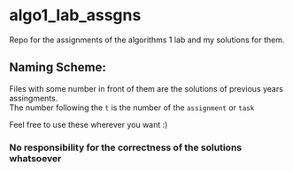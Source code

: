 # algo1_lab_assgns
Repo for the assignments of the algorithms 1 lab and my solutions for them.<br>
## Naming Scheme:
Files with some number in front of them are the solutions of previous years assingments.<br>
The number following the `t` is the number of the `assignment` or `task`

Feel free to use these wherever you want :)
### **No responsibility for the correctness of the solutions whatsoever**
